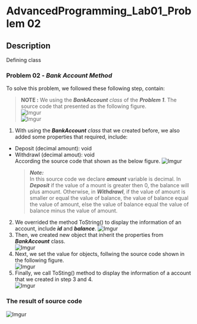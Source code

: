 # **AdvancedProgramming_Lab01_Problem 02**
## **Description**  
Defining class
### **Problem 02** -  _Bank Account Method_  
To solve this problem, we followed these following step, contain:  
> **NOTE :** We using the _**BankAccount** class_ of the _**Problem 1**_. The source code that presented as the following figure.    
> ![Imgur](https://i.imgur.com/V7lQYue.png)  
> ![Imgur](https://i.imgur.com/wiHjAwA.png)  
1. With using the _**BankAccount** class_ that we created before, we also added some properties that required, include:  
* Deposit (decimal amount): void
* Withdrawl (decimal amout): void  
  According the source code that shown as the below figure.
  ![Imgur](https://i.imgur.com/lUFzv4k.png)
  > _**Note:**_  
  > In this source code we declare _**amount**_ variable is decimal. In _**Deposit**_ if the value of a mount is greater then 0, the balance will plus amount. Otherwise, in _**Withdrawl**_, if the value of amount is smaller or equal the value of balance, the value of balance equal the value of amount, else the value of balance equal the value of balance minus the value of amount.  

2. We overrided the method ToString() to display the information of an account, include _**id**_ and _**balance**_. 
   ![Imgur](https://i.imgur.com/OLwLKrF.png)   
3. Then, we created new object that inherit the properties from _**BankAccount**_ class.  
   ![Imgur](https://i.imgur.com/aQSxR1x.png)  
4. Next, we set the value for objects, follwing the source code shown in the following figure.  
   ![Imgur](https://i.imgur.com/g1JRUbT.png)
5. Finally, we call ToSting() method to display the information of a account that we created in step 3 and 4.  
   ![Imgur](https://i.imgur.com/u8x1ING.png)
### **The result of source code**  
![Imgur](https://i.imgur.com/9IZKt9g.png)

